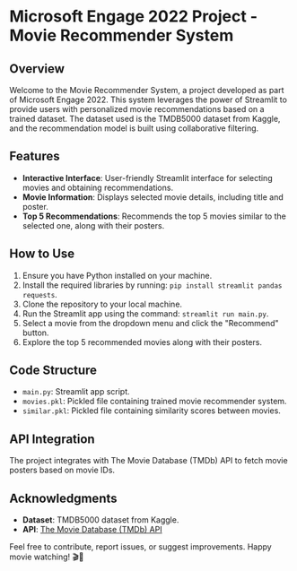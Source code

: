 # Microsoft Engage 2022 Project - Movie Recommender System

## Overview

Welcome to the Movie Recommender System, a project developed as part of Microsoft Engage 2022. This system leverages the power of Streamlit to provide users with personalized movie recommendations based on a trained dataset. The dataset used is the TMDB5000 dataset from Kaggle, and the recommendation model is built using collaborative filtering.

## Features

- **Interactive Interface**: User-friendly Streamlit interface for selecting movies and obtaining recommendations.
- **Movie Information**: Displays selected movie details, including title and poster.
- **Top 5 Recommendations**: Recommends the top 5 movies similar to the selected one, along with their posters.

## How to Use

1. Ensure you have Python installed on your machine.
2. Install the required libraries by running: `pip install streamlit pandas requests`.
3. Clone the repository to your local machine.
4. Run the Streamlit app using the command: `streamlit run main.py`.
5. Select a movie from the dropdown menu and click the "Recommend" button.
6. Explore the top 5 recommended movies along with their posters.

## Code Structure

- `main.py`: Streamlit app script.
- `movies.pkl`: Pickled file containing trained movie recommender system.
- `similar.pkl`: Pickled file containing similarity scores between movies.

## API Integration

The project integrates with The Movie Database (TMDb) API to fetch movie posters based on movie IDs.

## Acknowledgments

- **Dataset**: TMDB5000 dataset from Kaggle.
- **API**: [The Movie Database (TMDb) API](https://www.themoviedb.org/documentation/api)


Feel free to contribute, report issues, or suggest improvements. Happy movie watching! 🎬🍿
